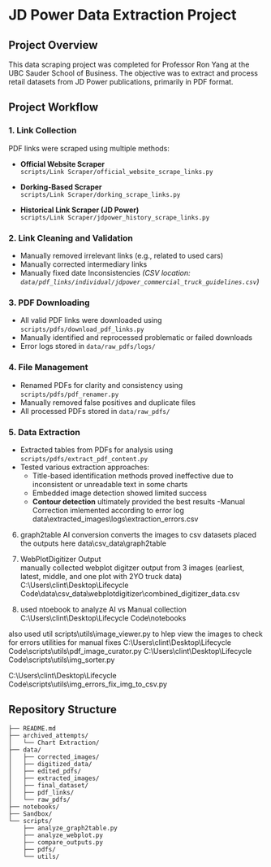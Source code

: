# JD Power Data Extraction Project

## Project Overview

This data scraping project was completed for Professor Ron Yang at the UBC Sauder School of Business. The objective was to extract and process retail datasets from JD Power publications, primarily in PDF format.

## Project Workflow

### 1. Link Collection

PDF links were scraped using multiple methods:

- **Official Website Scraper**  
  `scripts/Link Scraper/official_website_scrape_links.py`

- **Dorking-Based Scraper**  
  `scripts/Link Scraper/dorking_scrape_links.py`

- **Historical Link Scraper (JD Power)**  
  `scripts/Link Scraper/jdpower_history_scrape_links.py`

### 2. Link Cleaning and Validation

- Manually removed irrelevant links (e.g., related to used cars)
- Manually corrected intermediary links
- Manually fixed date Inconsistencies 
  *(CSV location: `data/pdf_links/individual/jdpower_commercial_truck_guidelines.csv`)*

### 3. PDF Downloading

- All valid PDF links were downloaded using `scripts/pdfs/download_pdf_links.py`
- Manually identified and reprocessed problematic or failed downloads
- Error logs stored in `data/raw_pdfs/logs/`

### 4. File Management

- Renamed PDFs for clarity and consistency using `scripts/pdfs/pdf_renamer.py`
- Manually removed false positives and duplicate files
- All processed PDFs stored in `data/raw_pdfs/`

### 5. Data Extraction

- Extracted tables from PDFs for analysis using `scripts/pdfs/extract_pdf_content.py`
- Tested various extraction approaches:
  - Title-based identification methods proved ineffective due to inconsistent or unreadable text in some charts
  - Embedded image detection showed limited success
  - **Contour detection** ultimately provided the best results
-Manual Correction imlemented according to error log data\extracted_images\logs\extraction_errors.csv

6. graph2table AI conversion
converts the images to csv datasets 
placed the outputs here data\csv_data\graph2table
7. WebPlotDigitizer Output  
manually collected webplot digitzer output from 3 images (earliest, latest, middle, and one plot with 2YO truck data) C:\Users\clint\Desktop\Lifecycle Code\data\csv_data\webplotdigitizer\combined_digitizer_data.csv

8. used ntoebook to analyze AI vs Manual collection C:\Users\clint\Desktop\Lifecycle Code\notebooks


also used util scripts\utils\image_viewer.py to hlep view the images to check for errors
utilities for manual fixes C:\Users\clint\Desktop\Lifecycle Code\scripts\utils\pdf_image_curator.py
C:\Users\clint\Desktop\Lifecycle Code\scripts\utils\img_sorter.py  

C:\Users\clint\Desktop\Lifecycle Code\scripts\utils\img_errors_fix_img_to_csv.py


## Repository Structure

```
├── README.md
├── archived_attempts/
│   └── Chart Extraction/
├── data/
│   ├── corrected_images/
│   ├── digitized_data/
│   ├── edited_pdfs/
│   ├── extracted_images/
│   ├── final_dataset/
│   ├── pdf_links/
│   └── raw_pdfs/
├── notebooks/
├── Sandbox/
└── scripts/
    ├── analyze_graph2table.py
    ├── analyze_webplot.py
    ├── compare_outputs.py
    ├── pdfs/
    └── utils/
